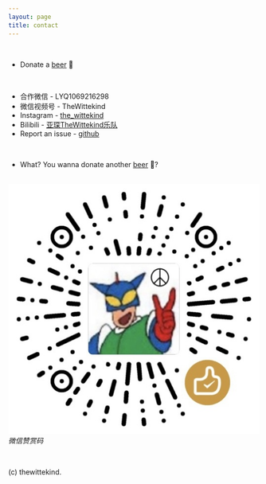 ```yaml
---
layout: page
title: contact
---
```

<br>

- Donate a [beer](https://paypal.me/zdongli) 🍻
  
<br>

- 合作微信 - LYQ1069216298
- 微信视频号 - TheWittekind
- Instagram - [the_wittekind](https://www.instagram.com/the_wittekind/)
- Bilibili - [亚琛TheWittekind乐队](https://space.bilibili.com/1892551847)
- Report an issue - [github](https://github.com/thewittekind/thewittekind.github.io/issues)
  
<br>

- What? You wanna donate another [beer](https://paypal.me/zdongli) 🍻?
<br><br>

![drawing](/assets/qrwct.jpg) *微信赞赏码*

<br>

(c) thewittekind.
<br>